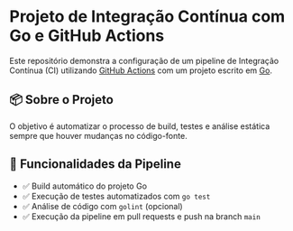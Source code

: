 # Projeto de Integração Contínua com Go e GitHub Actions

Este repositório demonstra a configuração de um pipeline de Integração Contínua (CI) utilizando [GitHub Actions](https://docs.github.com/actions) com um projeto escrito em [Go](https://golang.org/).

## 📦 Sobre o Projeto

O objetivo é automatizar o processo de build, testes e análise estática sempre que houver mudanças no código-fonte.

## 🚀 Funcionalidades da Pipeline

- ✅ Build automático do projeto Go
- ✅ Execução de testes automatizados com `go test`
- ✅ Análise de código com `golint` (opcional)
- ✅ Execução da pipeline em pull requests e push na branch `main`
